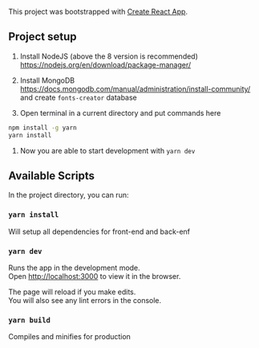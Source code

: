 This project was bootstrapped with [Create React App](https://github.com/facebook/create-react-app).

## Project setup

1. Install NodeJS (above the 8 version is recommended)
https://nodejs.org/en/download/package-manager/

1. Install MongoDB
https://docs.mongodb.com/manual/administration/install-community/
and create `fonts-creator` database

1. Open terminal in a current directory and put commands here
```bash
npm install -g yarn
yarn install
```

1. Now you are able to start development with `yarn dev`


## Available Scripts

In the project directory, you can run:

### `yarn install`
Will setup all dependencies for front-end and back-enf


### `yarn dev`

Runs the app in the development mode.<br>
Open [http://localhost:3000](http://localhost:3000) to view it in the browser.

The page will reload if you make edits.<br>
You will also see any lint errors in the console.


### `yarn build`
Compiles and minifies for production
